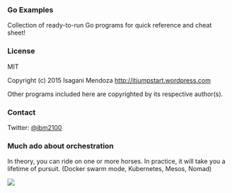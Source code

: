### Go Examples

Collection of ready-to-run Go programs for quick reference and cheat sheet!

### License

MIT

Copyright (c) 2015 Isagani Mendoza
http://itjumpstart.wordpress.com

Other programs included here are copyrighted by its respective author(s).

### Contact

Twitter: [@ibm2100](https://twitter.com/ibm2100)

### Much ado about orchestration

In theory, you can ride on one or more horses.
In practice, it will take you a lifetime of pursuit.
(Docker swarm mode, Kubernetes, Mesos, Nomad)

<img src="https://itjumpstart.files.wordpress.com/2016/08/68420so.jpg">

